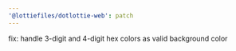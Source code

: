 ```yaml
---
'@lottiefiles/dotlottie-web': patch
---
```


fix: handle 3-digit and 4-digit hex colors as valid background color
